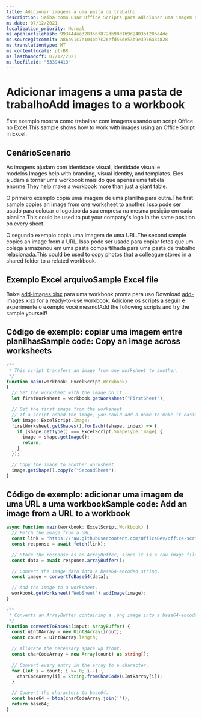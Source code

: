 ```yaml
---
title: Adicionar imagens a uma pasta de trabalho
description: Saiba como usar Office Scripts para adicionar uma imagem a uma planilha e copiá-la entre planilhas.
ms.date: 07/12/2021
localization_priority: Normal
ms.openlocfilehash: 993444aa328356f872db90d1b9d2403bf28be4de
ms.sourcegitcommit: a86b91c7e104bb7c26efd56de53b9e3976a34828
ms.translationtype: MT
ms.contentlocale: pt-BR
ms.lasthandoff: 07/12/2021
ms.locfileid: "53394413"
---
```

# <a name="add-images-to-a-workbook"></a><span data-ttu-id="1091d-103">Adicionar imagens a uma pasta de trabalho</span><span class="sxs-lookup"><span data-stu-id="1091d-103">Add images to a workbook</span></span>

<span data-ttu-id="1091d-104">Este exemplo mostra como trabalhar com imagens usando um script Office no Excel.</span><span class="sxs-lookup"><span data-stu-id="1091d-104">This sample shows how to work with images using an Office Script in Excel.</span></span>

## <a name="scenario"></a><span data-ttu-id="1091d-105">Cenário</span><span class="sxs-lookup"><span data-stu-id="1091d-105">Scenario</span></span>

<span data-ttu-id="1091d-106">As imagens ajudam com identidade visual, identidade visual e modelos.</span><span class="sxs-lookup"><span data-stu-id="1091d-106">Images help with branding, visual identity, and templates.</span></span> <span data-ttu-id="1091d-107">Eles ajudam a tornar uma workbook mais do que apenas uma tabela enorme.</span><span class="sxs-lookup"><span data-stu-id="1091d-107">They help make a workbook more than just a giant table.</span></span>

<span data-ttu-id="1091d-108">O primeiro exemplo copia uma imagem de uma planilha para outra.</span><span class="sxs-lookup"><span data-stu-id="1091d-108">The first sample copies an image from one worksheet to another.</span></span> <span data-ttu-id="1091d-109">Isso pode ser usado para colocar o logotipo da sua empresa na mesma posição em cada planilha.</span><span class="sxs-lookup"><span data-stu-id="1091d-109">This could be used to put your company's logo in the same position on every sheet.</span></span>

<span data-ttu-id="1091d-110">O segundo exemplo copia uma imagem de uma URL.</span><span class="sxs-lookup"><span data-stu-id="1091d-110">The second sample copies an image from a URL.</span></span> <span data-ttu-id="1091d-111">Isso pode ser usado para copiar fotos que um colega armazenou em uma pasta compartilhada para uma pasta de trabalho relacionada.</span><span class="sxs-lookup"><span data-stu-id="1091d-111">This could be used to copy photos that a colleague stored in a shared folder to a related workbook.</span></span>

## <a name="sample-excel-file"></a><span data-ttu-id="1091d-112">Exemplo Excel arquivo</span><span class="sxs-lookup"><span data-stu-id="1091d-112">Sample Excel file</span></span>

<span data-ttu-id="1091d-113">Baixe <a href="add-images.xlsx">add-images.xlsx</a> para uma workbook pronta para uso.</span><span class="sxs-lookup"><span data-stu-id="1091d-113">Download <a href="add-images.xlsx">add-images.xlsx</a> for a ready-to-use workbook.</span></span> <span data-ttu-id="1091d-114">Adicione os scripts a seguir e experimente o exemplo você mesmo!</span><span class="sxs-lookup"><span data-stu-id="1091d-114">Add the following scripts and try the sample yourself!</span></span>

## <a name="sample-code-copy-an-image-across-worksheets"></a><span data-ttu-id="1091d-115">Código de exemplo: copiar uma imagem entre planilhas</span><span class="sxs-lookup"><span data-stu-id="1091d-115">Sample code: Copy an image across worksheets</span></span>

```TypeScript
/**
 * This script transfers an image from one worksheet to another.
 */
function main(workbook: ExcelScript.Workbook)
{
  // Get the worksheet with the image on it.
  let firstWorksheet = workbook.getWorksheet("FirstSheet");

  // Get the first image from the worksheet.
  // If a script added the image, you could add a name to make it easier to find.
  let image: ExcelScript.Image;
  firstWorksheet.getShapes().forEach((shape, index) => {
    if (shape.getType() === ExcelScript.ShapeType.image) {
      image = shape.getImage();
      return;
    }
  });

  // Copy the image to another worksheet.
  image.getShape().copyTo("SecondSheet");
}
```

## <a name="sample-code-add-an-image-from-a-url-to-a-workbook"></a><span data-ttu-id="1091d-116">Código de exemplo: adicionar uma imagem de uma URL a uma workbook</span><span class="sxs-lookup"><span data-stu-id="1091d-116">Sample code: Add an image from a URL to a workbook</span></span>

```TypeScript
async function main(workbook: ExcelScript.Workbook) {
  // Fetch the image from a URL.
  const link = "https://raw.githubusercontent.com/OfficeDev/office-scripts-docs/master/docs/images/git-octocat.png";
  const response = await fetch(link);

  // Store the response as an ArrayBuffer, since it is a raw image file.
  const data = await response.arrayBuffer();

  // Convert the image data into a base64-encoded string.
  const image = convertToBase64(data);

  // Add the image to a worksheet.
  workbook.getWorksheet("WebSheet").addImage(image);
}

/**
 * Converts an ArrayBuffer containing a .png image into a base64-encoded string.
 */
function convertToBase64(input: ArrayBuffer) {
  const uInt8Array = new Uint8Array(input);
  const count = uInt8Array.length;

  // Allocate the necessary space up front.
  const charCodeArray = new Array(count) as string[];
  
  // Convert every entry in the array to a character.
  for (let i = count; i >= 0; i--) { 
    charCodeArray[i] = String.fromCharCode(uInt8Array[i]);
  }

  // Convert the characters to base64.
  const base64 = btoa(charCodeArray.join(''));
  return base64;
}
```
